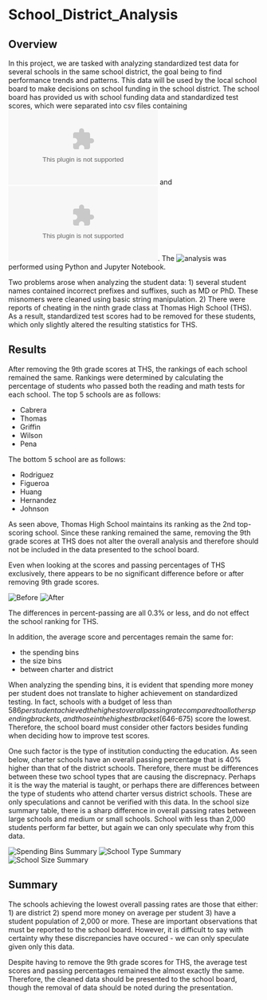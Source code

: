 # School_District_Analysis

## Overview
In this project, we are tasked with analyzing standardized test data for several schools in the same school district, the goal being to find performance trends and patterns. This data will be used by the local school board to make decisions on school funding in the school district. The school board has provided us with school funding data and standardized test scores, which were separated into csv files containing ![school data](Resources/schools_complete.csv) and ![student data](Resources/students_complete.csv). The ![analysis](jupyter_notebook/PyCitySchools_Challenge.ipynb) was performed using Python and Jupyter Notebook.

Two problems arose when analyzing the student data: 1) several student names contained incorrect prefixes and suffixes, such as MD or PhD. These misnomers were cleaned using basic string manipulation. 2) There were reports of cheating in the ninth grade class at Thomas High School (THS). As a result, standardized test scores had to be removed for these students, which only slightly altered the resulting statistics for THS.

## Results

After removing the 9th grade scores at THS, the rankings of each school remained the same. Rankings were determined by calculating the percentage of students who passed both the reading and math tests for each school. The top 5 schools are as follows:

* Cabrera 
* Thomas 
* Griffin 
* Wilson
* Pena

The bottom 5 school are as follows:

* Rodriguez
* Figueroa
* Huang
* Hernandez
* Johnson

As seen above, Thomas High School maintains its ranking as the 2nd top-scoring school. Since these ranking remained the same, removing the 9th grade scores at THS does not alter the overall analysis and therefore should not be included in the data presented to the school board. 

Even when looking at the scores and passing percentages of THS exclusively, there appears to be no significant difference before or after removing 9th grade scores. 

![Before](analysis/THS_Initial.png)
![After](analysis/THS_Final.png)

The differences in percent-passing are all 0.3% or less, and do not effect the school ranking for THS. 

In addition, the average score and percentages remain the same for:

* the spending bins
* the size bins
* between charter and district

When analyzing the spending bins, it is evident that spending more money per student does not translate to higher achievement on standardized testing. In fact, schools with a budget of less than $586 per student achieved the highest overall passing rate compared to all other spending brackets, and those in the highest bracket ($646-675) score the lowest. Therefore, the school board must consider other factors besides funding when deciding how to improve test scores. 

One such factor is the type of institution conducting the education. As seen below, charter schools have an overall passing percentage that is 40% higher than that of the district schools. Therefore, there must be differences between these two school types that are causing the discrepnacy. Perhaps it is the way the material is taught, or perhaps there are differences between the type of students who attend charter versus district schools. These are only speculations and cannot be verified with this data. In the school size summary table, there is a sharp difference in overall passing rates between large schools and medium or small schools. School with less than 2,000 students perform far better, but again we can only speculate why from this data. 

![Spending Bins Summary](analysis/Spending_Bins_Summary.png)
![School Type Summary](analysis/School_Type_Summary.png)
![School Size Summary](analysis/School_Size_Summary.png)


## Summary

The schools achieving the lowest overall passing rates are those that either: 1) are district 2) spend more money on average per student 3) have a student population of 2,000 or more. These are important observations that must be reported to the school board. However, it is difficult to say with certainty why these discrepancies have occured - we can only speculate given only this data. 

Despite having to remove the 9th grade scores for THS, the average test scores and passing percentages remained the almost exactly the same. Therefore, the cleaned data should be presented to the school board, though the removal of data should be noted during the presentation. 
